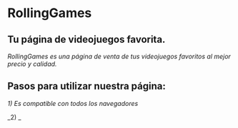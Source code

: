 # RollingGames

## Tu página de videojuegos favorita.

_RollingGames es una página de venta de tus videojuegos favoritos al mejor precio y calidad._

## Pasos para utilizar nuestra página:

_1) Es compatible con todos los navegadores_

_2) _